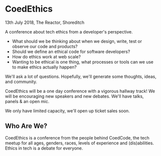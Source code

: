 # CoedEthics

13th July 2018, The Reactor, Shoreditch

A conference about tech ethics from a developer's perspective.

 - What should we be thinking about when we design, write, test or observe our code and products? 
 - Should we define an ethical code for software developers?
 - How do ethics work at web scale?
 - Wanting to be ethical is one thing, what processes or tools can we use to make ethics actually happen?

We'll ask a lot of questions. Hopefully, we'll generate some thoughts, ideas, and community.  

CoedEthics will be a one day conference with a vigorous hallway track! We will be encouraging new speakers and new debates. We'll have talks, panels & an open mic.

We only have limited capacity, we'll open up ticket sales soon.

## Who Are We?
CoedEthics is a conference from the people behind CoedCode, the tech meetup for all ages, genders, races, levels of experience and (dis)abilities. Ethics in tech is a debate for everyone.

